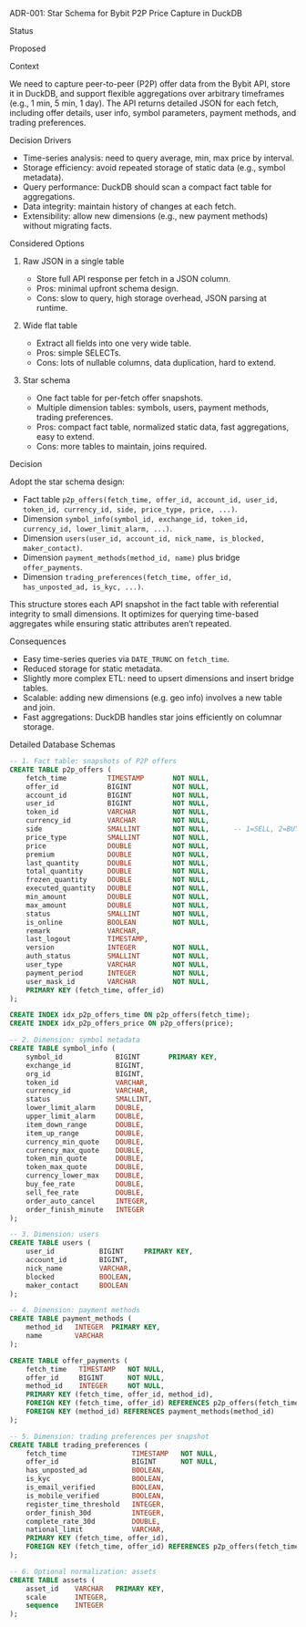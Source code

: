 ADR-001: Star Schema for Bybit P2P Price Capture in DuckDB

Status

Proposed

Context

We need to capture peer-to-peer (P2P) offer data from the Bybit API, store it in DuckDB, and support flexible aggregations over arbitrary timeframes (e.g., 1 min, 5 min, 1 day). The API returns detailed JSON for each fetch, including offer details, user info, symbol parameters, payment methods, and trading preferences.

Decision Drivers

* Time-series analysis: need to query average, min, max price by interval.
* Storage efficiency: avoid repeated storage of static data (e.g., symbol metadata).
* Query performance: DuckDB should scan a compact fact table for aggregations.
* Data integrity: maintain history of changes at each fetch.
* Extensibility: allow new dimensions (e.g., new payment methods) without migrating facts.

Considered Options

1. Raw JSON in a single table

   * Store full API response per fetch in a JSON column.
   * Pros: minimal upfront schema design.
   * Cons: slow to query, high storage overhead, JSON parsing at runtime.

2. Wide flat table

   * Extract all fields into one very wide table.
   * Pros: simple SELECTs.
   * Cons: lots of nullable columns, data duplication, hard to extend.

3. Star schema

   * One fact table for per-fetch offer snapshots.
   * Multiple dimension tables: symbols, users, payment methods, trading preferences.
   * Pros: compact fact table, normalized static data, fast aggregations, easy to extend.
   * Cons: more tables to maintain, joins required.

Decision

Adopt the star schema design:

* Fact table `p2p_offers(fetch_time, offer_id, account_id, user_id, token_id, currency_id, side, price_type, price, ...)`.
* Dimension `symbol_info(symbol_id, exchange_id, token_id, currency_id, lower_limit_alarm, ...)`.
* Dimension `users(user_id, account_id, nick_name, is_blocked, maker_contact)`.
* Dimension `payment_methods(method_id, name)` plus bridge `offer_payments`.
* Dimension `trading_preferences(fetch_time, offer_id, has_unposted_ad, is_kyc, ...)`.

This structure stores each API snapshot in the fact table with referential integrity to small dimensions. It optimizes for querying time-based aggregates while ensuring static attributes aren’t repeated.

Consequences

* Easy time-series queries via `DATE_TRUNC` on `fetch_time`.
* Reduced storage for static metadata.
* Slightly more complex ETL: need to upsert dimensions and insert bridge tables.
* Scalable: adding new dimensions (e.g. geo info) involves a new table and join.
* Fast aggregations: DuckDB handles star joins efficiently on columnar storage.

Detailed Database Schemas

```sql
-- 1. Fact table: snapshots of P2P offers
CREATE TABLE p2p_offers (
    fetch_time          TIMESTAMP       NOT NULL,
    offer_id            BIGINT          NOT NULL,
    account_id          BIGINT          NOT NULL,
    user_id             BIGINT          NOT NULL,
    token_id            VARCHAR         NOT NULL,
    currency_id         VARCHAR         NOT NULL,
    side                SMALLINT        NOT NULL,      -- 1=SELL, 2=BUY
    price_type          SMALLINT        NOT NULL,
    price               DOUBLE          NOT NULL,
    premium             DOUBLE          NOT NULL,
    last_quantity       DOUBLE          NOT NULL,
    total_quantity      DOUBLE          NOT NULL,
    frozen_quantity     DOUBLE          NOT NULL,
    executed_quantity   DOUBLE          NOT NULL,
    min_amount          DOUBLE          NOT NULL,
    max_amount          DOUBLE          NOT NULL,
    status              SMALLINT        NOT NULL,
    is_online           BOOLEAN         NOT NULL,
    remark              VARCHAR,
    last_logout         TIMESTAMP,
    version             INTEGER         NOT NULL,
    auth_status         SMALLINT        NOT NULL,
    user_type           VARCHAR         NOT NULL,
    payment_period      INTEGER         NOT NULL,
    user_mask_id        VARCHAR         NOT NULL,
    PRIMARY KEY (fetch_time, offer_id)
);

CREATE INDEX idx_p2p_offers_time ON p2p_offers(fetch_time);
CREATE INDEX idx_p2p_offers_price ON p2p_offers(price);

-- 2. Dimension: symbol metadata
CREATE TABLE symbol_info (
    symbol_id             BIGINT       PRIMARY KEY,
    exchange_id           BIGINT,
    org_id                BIGINT,
    token_id              VARCHAR,
    currency_id           VARCHAR,
    status                SMALLINT,
    lower_limit_alarm     DOUBLE,
    upper_limit_alarm     DOUBLE,
    item_down_range       DOUBLE,
    item_up_range         DOUBLE,
    currency_min_quote    DOUBLE,
    currency_max_quote    DOUBLE,
    token_min_quote       DOUBLE,
    token_max_quote       DOUBLE,
    currency_lower_max    DOUBLE,
    buy_fee_rate          DOUBLE,
    sell_fee_rate         DOUBLE,
    order_auto_cancel     INTEGER,
    order_finish_minute   INTEGER
);

-- 3. Dimension: users
CREATE TABLE users (
    user_id           BIGINT     PRIMARY KEY,
    account_id        BIGINT,
    nick_name         VARCHAR,
    blocked           BOOLEAN,
    maker_contact     BOOLEAN
);

-- 4. Dimension: payment methods
CREATE TABLE payment_methods (
    method_id   INTEGER  PRIMARY KEY,
    name        VARCHAR
);

CREATE TABLE offer_payments (
    fetch_time   TIMESTAMP   NOT NULL,
    offer_id     BIGINT      NOT NULL,
    method_id    INTEGER     NOT NULL,
    PRIMARY KEY (fetch_time, offer_id, method_id),
    FOREIGN KEY (fetch_time, offer_id) REFERENCES p2p_offers(fetch_time, offer_id),
    FOREIGN KEY (method_id) REFERENCES payment_methods(method_id)
);

-- 5. Dimension: trading preferences per snapshot
CREATE TABLE trading_preferences (
    fetch_time                TIMESTAMP   NOT NULL,
    offer_id                  BIGINT      NOT NULL,
    has_unposted_ad           BOOLEAN,
    is_kyc                    BOOLEAN,
    is_email_verified         BOOLEAN,
    is_mobile_verified        BOOLEAN,
    register_time_threshold   INTEGER,
    order_finish_30d          INTEGER,
    complete_rate_30d         DOUBLE,
    national_limit            VARCHAR,
    PRIMARY KEY (fetch_time, offer_id),
    FOREIGN KEY (fetch_time, offer_id) REFERENCES p2p_offers(fetch_time, offer_id)
);

-- 6. Optional normalization: assets
CREATE TABLE assets (
    asset_id    VARCHAR   PRIMARY KEY,
    scale       INTEGER,
    sequence    INTEGER
);
```

